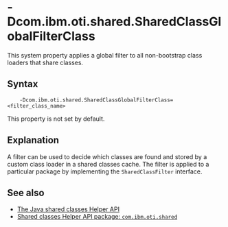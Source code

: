 <!--
* Copyright (c) 2017, 2021 IBM Corp. and others
*
* This program and the accompanying materials are made
* available under the terms of the Eclipse Public License 2.0
* which accompanies this distribution and is available at
* https://www.eclipse.org/legal/epl-2.0/ or the Apache
* License, Version 2.0 which accompanies this distribution and
* is available at https://www.apache.org/licenses/LICENSE-2.0.
*
* This Source Code may also be made available under the
* following Secondary Licenses when the conditions for such
* availability set forth in the Eclipse Public License, v. 2.0
* are satisfied: GNU General Public License, version 2 with
* the GNU Classpath Exception [1] and GNU General Public
* License, version 2 with the OpenJDK Assembly Exception [2].
*
* [1] https://www.gnu.org/software/classpath/license.html
* [2] http://openjdk.java.net/legal/assembly-exception.html
*
* SPDX-License-Identifier: EPL-2.0 OR Apache-2.0 OR GPL-2.0 WITH
* Classpath-exception-2.0 OR LicenseRef-GPL-2.0 WITH Assembly-exception
-->

# -Dcom.ibm.oti.shared.SharedClassGlobalFilterClass


This system property applies a global filter to all non-bootstrap class loaders that share classes.

## Syntax

        -Dcom.ibm.oti.shared.SharedClassGlobalFilterClass=<filter_class_name>

This property is not set by default.

## Explanation

A filter can be used to decide which classes are found and stored by a custom class loader in a shared classes cache. The filter is applied to a particular package by implementing the `SharedClassFilter` interface.

## See also

- [The Java shared classes Helper API](shrc.md#the-java-shared-classes-helper-api)
- [Shared classes Helper API package: `com.ibm.oti.shared`](api-overview.md#monitoring-and-management)



<!-- ==== END OF TOPIC ==== dcomibmotisharedsharedclassglobalfilterclass.md ==== -->
